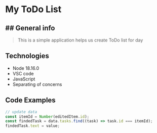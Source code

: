 # My ToDo List

## ## General info

> This is a simple application helps us create ToDo list for day

## Technologies

- Node 18.16.0
- VSC code
- JavaScript
- Separating of concerns

## Code Examples

```js
// update data
const itemId = Number(editedItem.id);
const findedTask = data.tasks.find((task) => task.id === itemId);
findedTask.text = value;
```
